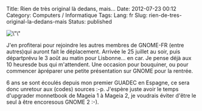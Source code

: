 Title: Rien de très original là dedans, mais...
Date: 2012-07-23 00:12
Category: Computers / Informatique
Tags:
Lang: fr
Slug: rien-de-tres-original-la-dedans-mais
Status: published

![\\"\\"](http://guadec.org/sites/www.guadec.org/files/banner-125.png)

J'en profiterai pour rejoindre les autres membres de GNOME-FR (entre autres)qui auront fait le déplacement. Arrivée le 25 juillet au soir, puis départprévu le 3 août au matin pour Lisbonne... en car. Je pense déjà aux 10 heuresde bus qui m'attendent. Une occasion pour bouquiner, ou pour commencer àpréparer une petite présentation sur GNOME pour la rentrée.

6 ans se sont écoulés depuis mon premier GUADEC en Espagne, ce sera donc unretour aux (codes) sources :-p. J'espère juste avoir le temps d'upgrader monnetbook de Mageia 1 à Mageia 2, je voudrais éviter d'être le seul à être encoresous GNOME 2 :-).
